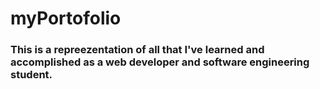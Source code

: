 # myPortofolio

### This is a repreezentation of all that I've learned and accomplished as a web developer and  software engineering student.

